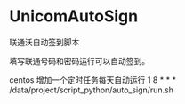 # UnicomAutoSign
联通沃自动签到脚本

填写联通号码和密码运行可以自动签到。

centos 增加一个定时任务每天自动运行
1 8 * * * /data/project/script_python/auto_sign/run.sh
